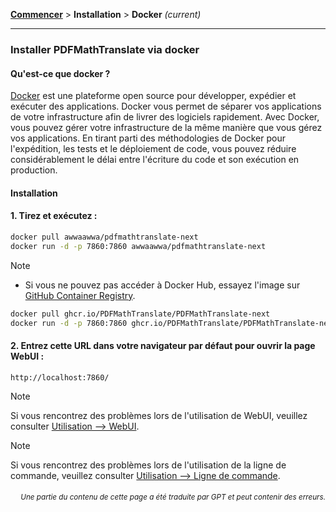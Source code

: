 [**Commencer**](./getting-started.md) > **Installation** > **Docker** _(current)_

---

### Installer PDFMathTranslate via docker

#### Qu'est-ce que docker ?

[Docker](https://docs.docker.com/get-started/docker-overview/) est une plateforme open source pour développer, expédier et exécuter des applications. Docker vous permet de séparer vos applications de votre infrastructure afin de livrer des logiciels rapidement. Avec Docker, vous pouvez gérer votre infrastructure de la même manière que vous gérez vos applications. En tirant parti des méthodologies de Docker pour l'expédition, les tests et le déploiement de code, vous pouvez réduire considérablement le délai entre l'écriture du code et son exécution en production.

#### Installation

<h4>1. Tirez et exécutez :</h4>

```bash
docker pull awwaawwa/pdfmathtranslate-next
docker run -d -p 7860:7860 awwaawwa/pdfmathtranslate-next
```

> [!NOTE]
> 
> - Si vous ne pouvez pas accéder à Docker Hub, essayez l'image sur [GitHub Container Registry](https://github.com/PDFMathTranslate/PDFMathTranslate-next/pkgs/container/pdfmathtranslate).
> 
> ```bash
> docker pull ghcr.io/PDFMathTranslate/PDFMathTranslate-next
> docker run -d -p 7860:7860 ghcr.io/PDFMathTranslate/PDFMathTranslate-next
> ```

<h4>2. Entrez cette URL dans votre navigateur par défaut pour ouvrir la page WebUI :</h4>

```
http://localhost:7860/
```

> [!NOTE]
> Si vous rencontrez des problèmes lors de l'utilisation de WebUI, veuillez consulter [Utilisation --> WebUI](./USAGE_webui.md).

> [!NOTE]
> Si vous rencontrez des problèmes lors de l'utilisation de la ligne de commande, veuillez consulter [Utilisation --> Ligne de commande](./USAGE_commandline.md).
<!-- 
#### For docker deployment on cloud service:

<div>
<a href="https://www.heroku.com/deploy?template=https://github.com/PDFMathTranslate/PDFMathTranslate-next">
  <img src="https://www.herokucdn.com/deploy/button.svg" alt="Deploy" height="26"></a>
<a href="https://render.com/deploy">
  <img src="https://render.com/images/deploy-to-render-button.svg" alt="Deploy to Koyeb" height="26"></a>
<a href="https://zeabur.com/templates/5FQIGX?referralCode=reycn">
  <img src="https://zeabur.com/button.svg" alt="Deploy on Zeabur" height="26"></a>
<a href="https://app.koyeb.com/deploy?type=git&builder=buildpack&repository=github.com/PDFMathTranslate/PDFMathTranslate-next&branch=main&name=pdf-math-translate">
  <img src="https://www.koyeb.com/static/images/deploy/button.svg" alt="Deploy to Koyeb" height="26"></a>
</div>

-->

<div align="right"> 
<h6><small>Une partie du contenu de cette page a été traduite par GPT et peut contenir des erreurs.</small></h6>